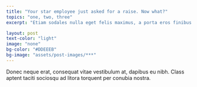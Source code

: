 ```yaml
---
title: "Your star employee just asked for a raise. Now what?"
topics: "one, two, three"
excerpt: "Etiam sodales nulla eget felis maximus, a porta eros finibus. Maecenas libero mi, aliquet sed metus sit amet, vestibulum vulputate ex. Phasellus blandit eget tellus et varius. Vivamus sit amet."

layout: post
text-color: "light"
image: "none"
bg-color: "#DDEEEB"
bg-image: "assets/post-images/***"
---
```


Donec neque erat, consequat vitae vestibulum at, dapibus eu nibh. Class aptent taciti sociosqu ad litora torquent per conubia nostra.
